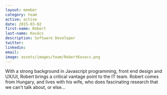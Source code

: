 ```yaml
---
layout: member
category: team
active: active
date: 2015-03-02
first-name: Róbert
last-name: Kovács
description: Software Developer
twitter:
linkedin:
email:
image: assets/images/team/RobertKovacs.png
---
```

With a strong background in Javascript programming, front end design and UX/UI, Robert brings a critical vantage point to the IT team. Robert comes from Hungary, and lives with his wife, who does fascinating research that we can't talk about, or else...
